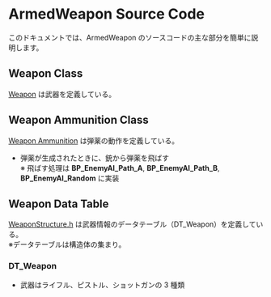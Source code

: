# ArmedWeapon Source Code

このドキュメントでは、ArmedWeapon のソースコードの主な部分を簡単に説明します。

## Weapon Class

[Weapon](/GUNMAN/Source/GUNMAN/ArmedWeapon/Weapon.cpp) は武器を定義している。

## Weapon Ammunition Class

[Weapon Ammunition](/GUNMAN/Source/GUNMAN/ArmedWeapon/WeaponAmmunition.cpp) は弾薬の動作を定義している。

- 弾薬が生成されたときに、銃から弾薬を飛ばす  
  ※ 飛ばす処理は **BP_EnemyAI_Path_A**, **BP_EnemyAI_Path_B**, **BP_EnemyAI_Random** に実装

## Weapon Data Table

[WeaponStructure.h](/GUNMAN/Source/GUNMAN/ArmedWeapon/WeaponStructure.h) は武器情報のデータテーブル（DT_Weapon）を定義している。  
※データテーブルは構造体の集まり。

### DT_Weapon

- 武器はライフル、ピストル、ショットガンの 3 種類
